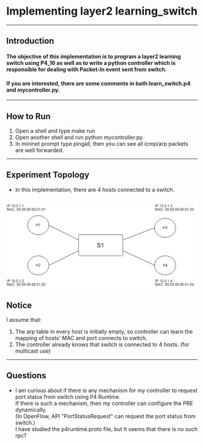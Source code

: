# Implementing layer2 learning_switch  
---
## Introduction   

#### The objective of this implementation is to program a layer2 learning switch using P4_16 as well as to write a python controller which is responsible for dealing with Packet-In event sent from switch.   
#### If you are interested, there are some comments in both learn_switch.p4 and mycontroller.py. 
---
## How to Run 
1. Open a shell and type make run  
2. Open another shell and run python mycontroller.py.  
3. In mininet prompt type pingall, then you can see all icmp/arp packets are well forwarded.  
---
## Experiment Topology  
+ In this implementation, there are 4 hosts connected to a switch.   
  
  
![image](https://github.com/yenwang/simple_switch_grpc/blob/master/exercises/learn_switch/image.png)
---
## Notice 
I assume that: 
1. The arp table in every host is initially empty, so controller can learn the mapping of hosts' MAC and port connects to switch. 
2. The controller already knows that switch is connected to 4 hosts. (for multicast use)  
---
## Questions 
+ I am curious about if there is any mechanism for my controller to request port status from switch using P4 Runtime.  
If there is such a mechanism, then my controller can configure the PRE dynamically.  
(In OpenFlow, API "PortStatusRequest" can request the port status from switch.)  
I have studied the p4runtime.proto file, but It seems that there is no such rpc?
